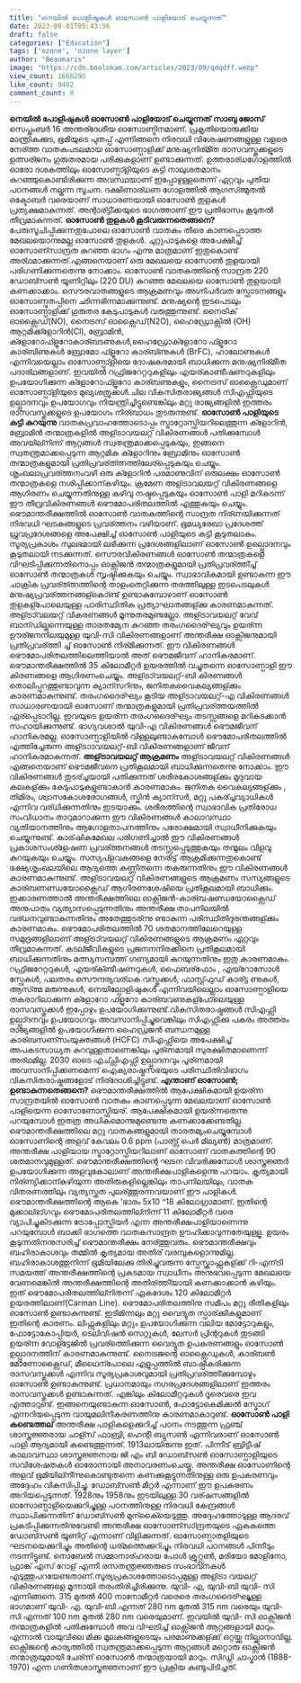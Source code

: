 ```yaml
---
title: "നെയിൽ പോളിഷുകൾ ഓസോൺ പാളിയോട് ചെയ്യുന്നത്"
date: 2023-09-01T05:43:56
draft: false
categories: ["Education"]
tags: ['ozone', 'ozone layer']
author: "Beaumaris"
image: "https://cdn.boolokam.com/articles/2023/09/qdqdff.webp"
view_count: 1666295
like_count: 9462
comment_count: 0
---
```


**നെയിൽ പോളിഷുകൾ ഓസോൺ പാളിയോട് ചെയ്യുന്നത്** **സാബു ജോസ്** സെപ്തംബര്‍ 16 അന്തര്ദേശീയ ഓസോണ്ദിനമാണ്. പ്രകൃതിയൊരുക്കിയ മാന്ത്രികക്കുട, ഭൂമിയുടെ പുതപ്പ് എന്നിങ്ങനെ നിരവധി വിശേഷണങ്ങളുള്ള വളരെ നേര്ത്ത വാതകപടലമായ ഓസോണ്പാളിക്ക് മനുഷ്യനിര്മി്ത രാസവസ്തുക്കളുടെ ഉത്സര്ജനം ഗുരുതരമായ പരിക്കുകളാണ് ഉണ്ടാക്കുന്നത്. ഉത്തരാര്ധഗോളത്തില്‍ ഓരോ ദശകത്തിലും ഓസോണ്പാ്ളിയുടെ കട്ടി നാലുശതമാനം കുറഞ്ഞുകൊണ്ടിരിക്കുന്ന അവസ്ഥയാണ് ഇപ്പോഴുള്ളതെന്ന് ഏറ്റവും പുതിയ പഠനങ്ങള്‍ നല്കുന്ന സൂചന. ദക്ഷിണാര്ധണ ഗോളത്തില്‍ ആഗസ്ത്മുതല്‍ ഒക്ടോബർ വരെയാണ് സാധാരണയായി ഓസോണ്‍ തുളകള്‍ പ്രത്യക്ഷമാകുന്നത്. അന്റാര്ട്ടി്ക്കയുടെ ഭാഗത്താണ് ഈ പ്രതിഭാസം കൂടുതല്‍ തീവ്രമാകുന്നത്. **ഓസോണ്‍ തുളകള്‍ കൂടിവരുന്നതെങ്ങനെ?** പേരുസൂചിപ്പിക്കുന്നതുപോലെ ഓസോണ്‍ വാതകം തീരെ കാണപ്പെടാത്ത മേഖലയൊന്നുമല്ല ഓസോണ്‍ തുളകള്‍. ചുറ്റുപാടുകളെ അപേക്ഷിച്ച് ഓസോണ്സാന്ദ്രത കുറഞ്ഞ ഭാഗം എന്നു മാത്രമാണ് ഇതുകൊണ്ട് അര്ഥമാക്കുന്നത്.എങ്ങനെയാണ് ഒരു മേഖലയെ ഓസോണ്‍ തുളയായി പരിഗണിക്കുന്നതെന്നു നോക്കാം. ഓസോണ്‍ വാതകത്തിന്റെ സാന്ദ്രത 220 ഡോബ്സണ്‍ യൂണിറ്റിലും (220 DU) കുറഞ്ഞ മേഖലയെ ഓസോണ്‍ തുളയായി കണക്കാക്കാം. സൌരവാതങ്ങളുടെ ആക്രമണവും അഗ്നിപർവത സ്ഫോടനങ്ങളും ഓസോണ്പുതപ്പിനെ ഛിന്നഭിന്നമാക്കുന്നുണ്ട്. മനുഷ്യന്റെ ഇടപെടലും ഓസോണ്പാളിക്ക് ഗുരുതര കേടുപാടുകള്‍ വരുത്തുന്നുണ്ട്. നൈട്രിക് ഓക്സൈഡ്(NO), നൈട്രസ് ഓക്സൈഡ്(N2O), ഹൈഡ്രോക്സില്‍ (OH) ആറ്റമിക്ക്ളോറിന്‍(Cl), ബ്രോമിന്‍, ക്ളോറോഫ്ളൂറോകാര്ബടണുകള്‍,ഹൈഡ്രോക്ളോറോ ഫ്ളൂറോ കാര്ബിണുകള്‍ ബ്രോമോ ഫ്ളൂറോ കാര്ബ്ണുകള്‍ (BrFC), ഹാലോണുകള്‍ എന്നിവയെല്ലാം ഓസോണ്പാ്ളിയെ ദോഷകരമായി ബാധിക്കുന്ന മനുഷ്യനിര്മിിത പദാര്ഥങ്ങളാണ്. ഇവയില്‍ റഫ്രിജറേറ്ററുകളിലും എയര്കാണ്ടീഷണറുകളിലും ഉപയോഗിക്കുന്ന ക്ളോറോഫ്ളൂറോ കാര്ബണുകളും, നൈട്രസ് ഓക്സൈഡുമാണ് ഓസോണ്പാ്ളിയുടെ മുഖ്യശത്രുക്കള്‍.ചില വികസിതരാജ്യങ്ങള്‍ സിഎഫ്സിയുടെ ഉല്പ്പാദനവും ഉപയോഗവും നിയന്ത്രിച്ചിട്ടുണ്ടെങ്കിലും മറ്റു രാജ്യങ്ങളില്‍ ഇത്തരം രാസവസ്തുക്കളുടെ ഉപയോഗം നിര്ബാധം തുടരുന്നുണ്ട്. **ഓസോണ്‍ പാളിയുടെ കട്ടി കുറയുന്നു** വാതകപ്രവാഹത്തോടൊപ്പം സ്ട്രാറ്റോസ്ഫിയറിലെത്തുന്ന ക്ളോറിന്‍, ബ്രോമിന്‍ തന്മാത്രകളില്‍ അള്ട്രാവയലറ്റ് വികിരണങ്ങള്‍ പതിക്കുമ്പോള്‍ അവയില്നിന്ന് ആറ്റങ്ങള്‍ സ്വതന്ത്രമാക്കപ്പെടുകയും, ഇങ്ങനെ സ്വതന്ത്രമാക്കപ്പെടുന്ന ആറ്റമിക ക്ളോറിനും ബ്രോമിനും ഓസോണ്‍ തന്മാത്രകളുമായി പ്രതിപ്രവര്ത്ത്നത്തിലേര്പ്പെടുകയും ചെയ്യും. ശൃംഖലാപ്രവര്ത്തനംവഴി ഒരു ക്ളോറിന്‍ പരമാണുവിന് ഒരുലക്ഷം ഓസോണ്‍ തന്മാത്രകളെ നശിപ്പിക്കാന്കഴിയും. ക്രമേണ അള്ട്രാവലയറ്റ് വികിരണങ്ങളെ ആഗിരണം ചെയ്യുന്നതിനുള്ള കഴിവു നഷ്ടപ്പെടുകയും ഓസോണ്‍ പാളി മറികടന്ന് ഈ തീവ്രവികിരണങ്ങള്‍ ഭൌമോപരിതലത്തില്‍ എത്തുകയും ചെയ്യും. ഭൌമാന്തരീക്ഷത്തില്‍ ഓസോൺ വാതകത്തിന്റെ സാന്ദ്രത നിര്ണയിക്കുന്നത് നിരവധി ഘടകങ്ങളുടെ പ്രവര്ത്തനം വഴിയാണ്. ഭൂമധ്യരേഖാ പ്രദേശത്ത് ധ്രുവപ്രദേശങ്ങളെ അപേക്ഷിച്ച് ഓസോണ്‍ പാളിയുടെ കട്ടി കൂടുതലാകും. സൂര്യപ്രകാശം സുലഭമായി ലഭിക്കുന്ന പ്രദേശങ്ങളിലാണ് ഓസോണ്‍ ഉല്പ്പാെദനവും കൂടുതലായി നടക്കുന്നത്. സൌരവികിരണങ്ങള്‍ ഓസോണ്‍ തന്മാത്രകളെ വിഘടിപ്പിക്കുന്നതിനൊപ്പം ഓക്സിജന്‍ തന്മാത്രകളുമായി പ്രതിപ്രവര്ത്തി്ച്ച് ഓസോണ്‍ തന്മാത്രകള്‍ സൃഷ്ടിക്കുകയും ചെയ്യും. സ്വാഭാവികമായി ഉണ്ടാകുന്ന ഈ ചാക്രിക പ്രവര്ത്ത്നത്തിന്റെ താളംതെറ്റിക്കുന്ന തരത്തിലുള്ള ഇടപെടലുകള്‍ മനുഷ്യപ്രവര്ത്തനങ്ങള്കൊ്ണ്ട് ഉണ്ടാകുമ്പോഴാണ് ഓസോണ്‍ തുളകള്പോലെയുള്ള പാരിസ്ഥിതിക പ്രത്യാഘാതങ്ങള്ക്കു കാരണമാകുന്നത്. അള്ട്രാ്വലയറ്റ് വികരണങ്ങള്‍ മൂന്നുതരമുണ്ടല്ലോ. അള്ട്രാവയലറ്റ് വേവ് ബാന്ഡില്തന്നെയുള്ള താരതമ്യേന കുറഞ്ഞ തരംഗദൈര്ഘ്യവും ഉയര്ന്ന ഊര്ജനനിലയുമുള്ള യുവി-സി വികിരണങ്ങളാണ് അന്തരീക്ഷ ഓക്സിജനുമായി പ്രതിപ്രവര്ത്തി ച്ച് ഓസോണ്‍ നിര്മിക്കുന്നത്. ഈ വികിരണങ്ങള്‍ ഭൌമോപരിതലത്തിലെത്തിയാല്‍ അത് ഭൌമജീവന് ഹാനികരമാണ്. ഭൌമാന്തരീക്ഷത്തില്‍ 35 കിലോമീറ്റര്‍ ഉയരത്തിൽ വച്ചുതന്നെ ഓസോണ്പാളി ഈ കിരണങ്ങളെ ആഗിരണംചെയ്യും. അള്ട്രാ്വയലറ്റ്-ബി കിരണങ്ങള്‍ തൊലിപ്പുറത്തുണ്ടാവുന്ന ക്യാന്സറിനും, ജനിതകവൈകല്യങ്ങള്ക്കും കാരണമാകുന്നുണ്ട്. തരംഗദൈര്ഘ്യം കൂടിയ അള്ട്രാവയലറ്റ്-എ വികിരണങ്ങള്‍ സാധാരണയായി ഓസോണ് തന്മാത്രകളുമായി പ്രതിപ്രവര്ത്തയത്തില്‍ ഏര്പ്പെടാറില്ല. ഇവയുടെ ഉയര്ന്ന തരംഗദൈര്ഘ്യം തടസ്സങ്ങളെ മറികടക്കാന്‍ സഹായിക്കുന്നുണ്ട്. ഭാഗ്യവശാല്‍ യുവി-എ വികിരണങ്ങള്‍ ഭൌമജീവന് ഹാനികരമല്ല. ഓസോണ്പാളിയില്‍ വിള്ളലുണ്ടാകുമ്പോള്‍ ഭൌമോപരിതലത്തില്‍ എത്തിച്ചേരുന്ന അള്ട്രാാവയലറ്റ്-ബി വികിരണങ്ങളാണ് ജീവന് ഹാനികരമാകുന്നത്. **അള്ട്രാവയലറ്റ് ആക്രമണം** അള്ട്രാവയലറ്റ് വികിരണങ്ങള്‍ എങ്ങനെയാണ് ഭൌമജീവനെ പ്രതികൂലമായി ബാധിക്കുന്നതെന്നു നോക്കാം. ഈ വികിരണങ്ങള്‍ തുടര്ച്ചയായി പതിക്കുന്നത് ശരീരകോശങ്ങള്ക്കും മൃദുവായ കലകള്ക്കും കേടുപാടുകളുണ്ടാകാന്‍ കാരണമാകും. ജനിതക വൈകല്യങ്ങള്ക്കും , തിമിരം, ശ്വാസകോശരോഗങ്ങള്‍, സ്കിന്‍ ക്യാന്സര്‍, മറ്റു പകര്ച്ചവ്യാധികള്‍ എന്നിവ വര്ധിക്കുന്നതിനും ഇടയാക്കും. ശരീരത്തിന്റെ സ്വാഭാവിക പ്രതിരോധ സംവിധാനം താറുമാറാക്കുന്ന ഈ വികിരണങ്ങള്‍ കാലാവസ്ഥാ വ്യതിയാനത്തിനും ആഗോളതാപനത്തിനും പരോക്ഷമായി സ്വാധീനിക്കുകയും ചെയ്യുന്നുണ്ട്. കാര്ഷികമേഖല പരിഗണിച്ചാല്‍ ഈ വികിരണങ്ങള്‍ പ്രകാശസംശ്ളേഷണ പ്രവര്ത്തനങ്ങള്‍ തടസ്സപ്പെടുത്തുകയും തന്മൂലം വിളവു കുറയുകയും ചെയ്യും. സസ്യപ്ളവകങ്ങളെ നേരിട്ട് ആക്രമിക്കുന്നതുകൊണ്ട് ഭക്ഷ്യശൃംഖലയിലെ ആദ്യത്തെ കണ്ണിതന്നെ തകരുന്നതിനും ഈ വികിരണങ്ങള്‍ കാരണമാകുന്നുണ്ട്. അള്ട്രാവയലറ്റ് വികിരണങ്ങളുടെ ആക്രമണം സസ്യങ്ങളുടെ കാര്ബണണ്ഡ‍യോക്സൈഡ് ആഗിരണശേഷിയെ പ്രതികൂലമായി ബാധിക്കും. ഇക്കാരണത്താല്‍ അന്തരീക്ഷത്തിലെ ഓക്സിജന്‍-കാര്ബഷണ്ഡയോക്സൈഡ് അനുപാതം വ്യത്യാസപ്പെടുന്നതിനും അന്തരീക്ഷ താപനിലയില്‍ വര്ധനവുണ്ടാകുന്നതിനും അതേത്തുടര്ന്നു ണ്ടാകുന്ന പരിസ്ഥിതിദുരന്തങ്ങള്ക്കും കാരണമാകും. ഭൌമോപരിതലത്തില്‍ 70 ശതമാനത്തിലേറെയുള്ള സമുദ്രങ്ങളിലാണ് അള്ട്രാ്വയലറ്റ് വികിരണങ്ങളുടെ ആക്രമണം ഏറ്റവും തീവ്രമാകുന്നത്. കടല്ജീവികളുടെ പ്രജനനനിരക്കിനെ പ്രതികൂലമായി ബാധിക്കുന്നതിനും മത്സ്യസമ്പത്ത് ഗണ്യമായി കുറയുന്നതിനും ഇതു കാരണമാകും. റഫ്രിജറേറ്ററുകള്‍, എയര്ക്ണ്ടീഷണറുകള്‍, ഫൈബര്ഫോം , എയ്റോസോള്‍ സ്പ്രേകള്‍, പലതരം സൌന്ദര്യവര്ധക വസ്തുക്കള്‍, ഫാസ്റ്റ്ഫുഡ് കാര്ട്ട ണുകള്‍, ആസ്ത്മ മരുന്നുകള്‍, നെയില്പോളിഷുകള്‍ എന്നിവയിലെല്ലാം ഓസോണ്പാളിയെ തകരാറിലാക്കുന്ന ക്ളോറോ ഫ്ളൂറോ കാര്ബവണുകള്പോ്ലെയുള്ള രാസവസ്തുക്കള്‍ ഇപ്പോഴും ഉപയോഗിക്കുന്നുണ്ട്.വികസിതരാഷ്ട്രങ്ങള്‍ സിഎഫ്സി ഉല്പ്പാ്ദനവും ഉപയോഗവും അവസാനിപ്പിച്ചുവെങ്കിലും സിഎഫ്സിക്കു പകരം അത്തരം രാജ്യങ്ങളില്‍ ഉപയോഗിക്കുന്ന ഹൈഡ്രജന്‍ ബന്ധനമുള്ള കാര്ബസണ്സംയുക്തങ്ങള്‍ (HCFC) സിഎഫ്സിയെ അപേക്ഷിച്ച് അപകടസാധ്യത കുറവുള്ളതാണെങ്കിലും പൂര്ണമായി സുരക്ഷിതമാണെന്ന് അര്ഥമില്ല. 2030 ഓടെ എച്ച്സിഎഫ്സി ഉല്പ്പാദനവും പൂര്ണമായി അവസാനിപ്പിക്കണമെന്ന് ഐക്യരാഷ്ട്രസഭയുടെ പരിസ്ഥിതിവിഭാഗം വികസിതരാഷ്ട്രങ്ങളോട് നിര്ദോശിച്ചിട്ടുണ്ട്. **എന്താണ് ഓസോണ്‍; ഉണ്ടാകുന്നതെങ്ങനെ?** ഭൌമാന്തരീക്ഷത്തില്‍ ആപേക്ഷികമായി ഉയര്ന്ന സാന്ദ്രതയില്‍ ഓസോണ്‍ വാതകം കാണപ്പെടുന്ന മേഖലയാണ് ഓസോണ്‍ പാളിയെന്ന ഓസോണോസ്ഫിയര്. ആപേക്ഷികമായി ഉയര്ന്നതെന്നു പറയുമ്പോള്‍ ഇതത്ര അധികമൊന്നുമുണ്ടെന്നു കണക്കാക്കേണ്ടതില്ല. ഭൌമാന്തരീക്ഷത്തിലെ മറ്റു വാതകങ്ങളുമായി താരതമ്യംചെയ്യുമ്പോള്‍ ഓസോണിന്റെ അളവ് കേവലം 0.6 ppm (പാര്ട്സ് പെര്‍ മില്യണ്‍) മാത്രമാണ്. അന്തരീക്ഷ പാളിയായ സ്ട്രാറ്റോസ്ഫിയറിലാണ് ഓസോണ് വാതകത്തിന്റെ 90 ശതമാനവുമുള്ളത്. ഭൌമാന്തരീക്ഷത്തിന്റെ ഘടന വിവരിക്കുമ്പോള്‍ ശാസ്ത്രജ്ഞര്‍ ഉപയോഗിക്കുന്ന അളവുകോലാണ് അന്തരീക്ഷപാളികളെന്നു പറയാം. കൃത്യമായി നിര്ണ്യിക്കാന്കുഴിയുന്ന അതിരുകളില്ലെങ്കിലും താപനിലയിലും, വാതക വിതരണത്തിലും വ്യത്യസ്തത പുലര്ത്തുരന്നവയാണ് ഈ പാളികള്‍. ഭൌമാന്തരീക്ഷത്തിന്റെ ആകെ ‘ഭാരം 5x10 ^18 കിലോഗ്രാമാണ്. ഇതിന്റെ മുക്കാല്ഭാ്ഗവും ഭൌമോപരിതലത്തില്നിന്ന് 11 കിലോമീറ്റർ വരെ വ്യാപിച്ചുകിടക്കുന്ന ട്രോപ്പോസ്ഫിയര്‍ എന്ന അന്തരീക്ഷപാളിയാണെന്നു പറയുമ്പോള്‍ ബാക്കി ഭാഗത്തെ വാതകസാന്ദ്രത ഊഹിക്കാവുന്നതേയുള്ളൂ. ഉയരം കൂടുന്നതിനനുസരിച്ച് ഭൌമാന്തരീക്ഷം നേര്ത്തുവരും. ഭൌമാന്തരീക്ഷവും ബഹിരാകാശവും തമ്മില്‍ കൃത്യമായ അതിര് വരമ്പുകളൊന്നുമില്ല. ബഹിരാകാശത്തുനിന്ന് ഭൂമിയിലേക്കു തിരിച്ചുവരുന്ന സ്പേസ്ക്രാഫ്റ്റുകള്ക്ക് റി-എന്ട്രി സമയത്ത് അന്തരീക്ഷത്തിന്റെ പ്രകടമായ സ്വാധീനം അനുഭവപ്പെടുന്ന മേഖലയെ വേണമെങ്കില്‍ അന്തരീക്ഷത്തിന്റെ അതിര്ത്തി്യായി കണക്കാക്കാൻ കഴിയും. ഇത് ഭൌമോപരിതലത്തില്നിതന്ന് ഏകദേശം 120 കിലോമീറ്റര്‍ ഉയരത്തിലാണ്(Carman Line). ഭൌമോപരിതലത്തിനു സമീപം മറ്റു രീതികളിലും ഓസോണ്‍ ഉണ്ടാകുന്നുണ്ട്. ഇടിമിന്നലും മറ്റു വൈദ്യുത സ്പാര്ക്കുീകളുമാണ് ഇതിന്റെ കാരണം. ലിഫ്റ്റുകളിലും മറ്റും ഉപയോഗിക്കുന്ന വലിയ മോട്ടോറുകളും, ഫോട്ടോകോപ്പിയര്‍, ടെലിവിഷന്‍ സെറ്റുകള്‍, ലേസര്‍ പ്രിന്ററുകള്‍ തുടങ്ങി ഉയര്ന്ന വോള്ട്ടേജില്‍ പ്രവര്ത്തിെക്കുന്ന വൈദ്യുത ഉപകരണങ്ങളും ഓസോണ്‍ ഉല്പ്പാദനത്തിന് കാരണമാകുന്നുണ്ട്. നൈട്രജന്റെ ഓക്സൈഡുകള്‍, കാര്ബണ്‍ മോണോക്സൈഡ്, മീഥൈന്പോലെ എളുപ്പത്തില്‍ ബാഷ്പീകരിക്കുന്ന രാസവസ്തുക്കള്‍ എന്നിവ സൂര്യപ്രകാശവുമായി പ്രതിപ്രവര്ത്തി്ക്കുമ്പോഴും ഓസോണ്‍ ഉണ്ടാകുന്നുണ്ട്. പ്രധാനമായും നഗരപ്രദേശങ്ങളിലാണ് ഇത്തരം രാസവസ്തുക്കള്‍ ഉണ്ടാകുന്നത്. എങ്കിലും കിലോമീറ്ററുകള്‍ ദൂരെവരെ ഇവ എത്താറുണ്ട്. ഇങ്ങനെയുണ്ടാകുന്ന ഓസോണ്‍, ഫോട്ടോകെമിക്കല്‍ സ്മോഗ് എന്നറിയപ്പെടുന്ന വായുമലിനീകരണത്തിനു കാരണമാകാറുണ്ട്. **ഓസോണ്‍ പാളി കണ്ടെത്തല്** അന്തരീക്ഷ പാളികളെക്കുറിച്ച് പഠനം നടത്തുന്ന ഫ്രഞ്ച് ശാസ്ത്രജ്ഞരായ ചാള്സ് ഫാബ്രി, ഹെന്റി ബ്യുസണ്‍ എന്നിവരാണ് ഓസോണ്‍ പാളി ആദ്യമായി കണ്ടെത്തുന്നത്. 1913ലായിരുന്നു ഇത്. പിന്നീട് ബ്രിട്ടീഷ് കാലാവസ്ഥാ ശാസ്ത്രജ്ഞനായ ജി എം ബി ഡോബ്സണ്‍ ഓസോണ്പാളിയുടെ സവിശേഷതകള്‍ ഓരോന്നായി അനാവരണംചെയ്തു. അന്തരീക്ഷ ഓസോണിന്റെ അളവ് ഭൂമിയില്നി്ന്നുകൊണ്ടുതന്നെ കണക്കുകൂട്ടുന്നതിനുള്ള ഒരു ഉപകരണവും അദ്ദേഹം വികസിപ്പിച്ചു. ഡോബ്സണ്‍ മീറ്റര്‍ എന്നാണ് ഈ ഉപകരണം അറിയപ്പെടുന്നത്. 1928നും 1958നും ഇടയിലുള്ള 30 വര്ഷസങ്ങളില്‍ ഓസോണ്പാളിയെക്കുറിച്ചുള്ള പഠനത്തിനുള്ള നിരവധി കേന്ദ്രങ്ങള്‍ സ്ഥാപിക്കുന്നതിന് ഡോബ്സണ്‍ മുന്കൈ്യെടുത്തു. അദ്ദേഹത്തോടുള്ള ആദരവ് പ്രകടിപ്പിക്കുന്നതിനുവേണ്ടി അന്തരീക്ഷ ഓസോണ്സാ്ന്ദ്രതയുടെ ഏകകത്തെ ഡോബ്സണ്‍ യൂണിറ്റ് എന്നാണ് വിളിക്കുന്നത്. ഓസോണ്പാതളിയുടെ ഘടനയെക്കുറിച്ചും അതിന്റെ ധര്മത്തെക്കുറിച്ചും നിരവധി പഠനങ്ങള്‍ പിന്നീടും നടന്നിട്ടുണ്ട്. നൊബേല്‍ സമ്മാനാര്ഹരായ പോള്‍ ക്രൂറ്റ്സണ്‍, മരിയോ മോളിനോ, ഫ്രാങ്ക് എസ് റോള് എന്നീ രസതന്ത്രജ്ഞരുടെ സംഭാവനകള്‍ എടുത്തുപറയേണ്ടതാണ്.സൂര്യപ്രകാശത്തോടൊപ്പമുള്ള അള്ട്രാ വയലറ്റ് വികിരണങ്ങളെ മൂന്നായി തരംതിരിച്ചിരിക്കുന്നു. യുവി- എ, യുവി-ബി യുവി- സി എന്നിങ്ങനെ. 315 മുതല്‍ 400 നാനോമീറ്റർ വരെരെ തരംഗദൈര്ഘ്യ്മുള്ള ഭാഗമാണ് യുവി- എ. യുവി-ബി എന്നത് 280 nm മുതല്‍ 315 nm വരെയും യുവി- സി എന്നത് 100 nm മുതല്‍ 280 nm വരെയുമാണ്. ഇവയില്‍ യുവി- സി ഓക്സിജന്‍ തന്മാത്രകളില്‍ പതിക്കുമ്പോള്‍ അവ വിഘടിച്ച് ഓക്സിജന്‍ ആറ്റങ്ങളായി മാറും. എന്നാല്‍ വായുവിലെ മിക്ക മൂലകങ്ങളുടെയും പരമാണുക്കള്ക്ക് ഒറ്റയ്ക്കു നില്ക്കാനാവില്ല. ഓക്സിജന്റെ കാര്യത്തില്‍ സ്വതന്ത്രമാക്കപ്പെടുന്ന ആറ്റങ്ങള്‍ മറ്റൊരു ഓക്സിജന്‍ തന്മാത്രയുമായി ചേര്ന്ന് ഓസോണ്‍ തന്മാത്രയായി മാറും. സിഡ്നി ചാപ്മാന്‍ (1888-1970) എന്ന ഗണിതശാസ്ത്രജ്ഞനാണ് ഈ പ്രക്രിയ കണ്ടുപിടിച്ചത്.
